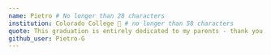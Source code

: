 ```yaml
---
name: Pietro # No longer than 28 characters
institution: Colorado College 🚩 # no longer than 58 characters
quote: This graduation is entirely dedicated to my parents - thank you for your inconditional support. # no longer than 100 characters, avoid using quotes(") to guarantee the format remains the same.
github_user: Pietro-G
---
```


  